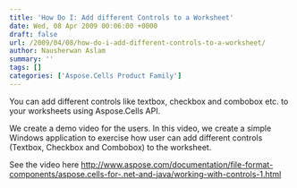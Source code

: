 ```yaml
---
title: 'How Do I: Add different Controls to a Worksheet'
date: Wed, 08 Apr 2009 00:06:00 +0000
draft: false
url: /2009/04/08/how-do-i-add-different-controls-to-a-worksheet/
author: Nausherwan Aslam
summary: ''
tags: []
categories: ['Aspose.Cells Product Family']
---
```


You can add different controls like textbox, checkbox and combobox etc. to your worksheets using Aspose.Cells API.

We create a demo video for the users. In this video, we create a simple Windows application to exercise how user can add different controls (Textbox, Checkbox and Combobox) to the worksheet.

See the video here http://www.aspose.com/documentation/file-format-components/aspose.cells-for-.net-and-java/working-with-controls-1.html








